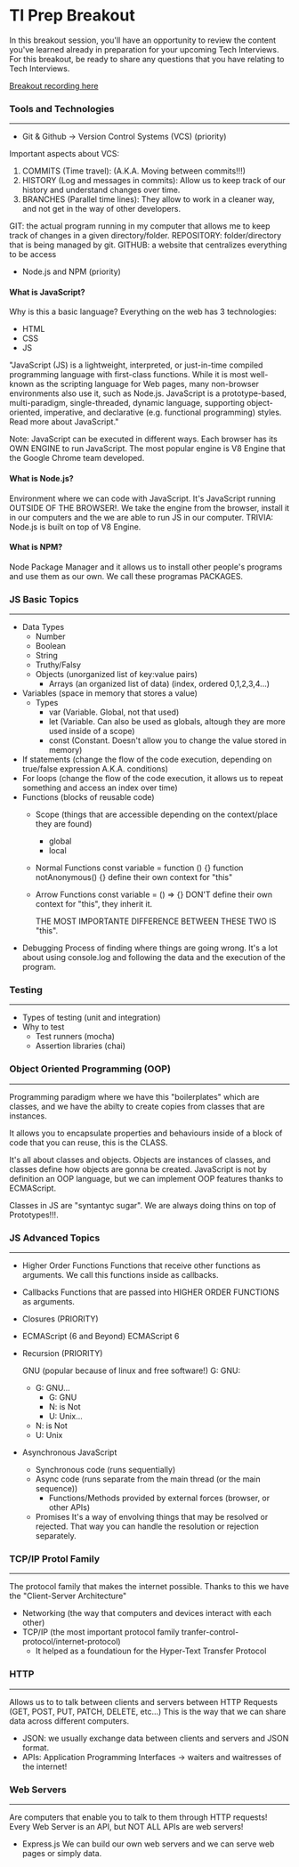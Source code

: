 # TI Prep Breakout

In this breakout session, you'll have an opportunity to review the content you've learned already in preparation for your upcoming Tech Interviews. For this breakout, be ready to share any questions that you have relating to Tech Interviews.

[Breakout recording here](https://vimeo.com/774483029/c5c8dae757)

### Tools and Technologies
---
- Git & Github -> Version Control Systems (VCS) (priority)

Important aspects about VCS:
1. COMMITS (Time travel): (A.K.A. Moving between commits!!!)
2. HISTORY (Log and messages in commits): Allow us to keep track of our history and understand changes over time.
3. BRANCHES (Parallel time lines): They allow to work in a cleaner way, and not get in the way of other developers.

GIT: the actual program running in my computer that allows me to keep track of changes in a given directory/folder.
REPOSITORY: folder/directory that is being managed by git.
GITHUB: a website that centralizes everything to be access

- Node.js and NPM (priority)

#### What is JavaScript?
Why is this a basic language? Everything on the web has 3 technologies:
- HTML
- CSS
- JS

"JavaScript (JS) is a lightweight, interpreted, or just-in-time compiled programming language with first-class functions. While it is most well-known as the scripting language for Web pages, many non-browser environments also use it, such as Node.js. JavaScript is a prototype-based, multi-paradigm, single-threaded, dynamic language, supporting object-oriented, imperative, and declarative (e.g. functional programming) styles. Read more about JavaScript."

Note: JavaScript can be executed in different ways. Each browser has its OWN ENGINE to run JavaScript.
The most popular engine is V8 Engine that the Google Chrome team developed.

#### What is Node.js?
Environment where we can code with JavaScript. It's JavaScript running OUTSIDE OF THE BROWSER!.
We take the engine from the browser, install it in our computers and the we are able to run JS in our computer.
TRIVIA: Node.js is built on top of V8 Engine.

#### What is NPM?
Node Package Manager and it allows us to install other people's programs and use them as our own. We call these 
programas PACKAGES.

### JS Basic Topics
---
- Data Types
  - Number
  - Boolean
  - String
  - Truthy/Falsy
  - Objects (unorganized list of key:value pairs)
    - Arrays (an organized list of data) (index, ordered 0,1,2,3,4...)
- Variables (space in memory that stores a value)
  - Types
    - var (Variable. Global, not that used)
    - let (Variable. Can also be used as globals, altough they are more used inside of a scope)
    - const (Constant. Doesn't allow you to change the value stored in memory)
- If statements (change the flow of the code execution, depending on true/false expression A.K.A. conditions)
- For loops (change the flow of the code execution, it allows us to repeat something and access an index over time)
- Functions (blocks of reusable code)
  - Scope (things that are accessible depending on the context/place they are found)
    - global
    - local
  - Normal Functions 
      const variable = function () {}
      function notAnonymous() {}
      define their own context for "this"
  - Arrow Functions
      const variable = () => {}
      DON'T define their own context for "this", they inherit it.

    THE MOST IMPORTANTE DIFFERENCE BETWEEN THESE TWO IS "this".
- Debugging
  Process of finding where things are going wrong. It's a lot about using console.log and following the data and the execution of the program.

### Testing
---
  - Types of testing (unit and integration)
  - Why to test
    - Test runners (mocha)
    - Assertion libraries (chai)

### Object Oriented Programming (OOP)
---
Programming paradigm where we have this "boilerplates" which are classes, and we have the abilty
to create copies from classes that are instances.

It allows you to encapsulate properties and behaviours inside of a block of code that you can reuse, this is the CLASS.

It's all about classes and objects. Objects are instances of classes, and classes define how objects are gonna be created.
JavaScript is not by definition an OOP language, but we can implement OOP features thanks to ECMAScript.

Classes in JS are "syntantyc sugar". We are always doing thins on top of Prototypes!!!.

### JS Advanced Topics
---
- Higher Order Functions
  Functions that receive other functions as arguments. We call this functions inside as callbacks.
- Callbacks
  Functions that are passed into HIGHER ORDER FUNCTIONS as arguments.
- Closures (PRIORITY)
- ECMAScript (6 and Beyond) ECMAScript 6
- Recursion (PRIORITY)

  GNU (popular because of linux and free software!)
  G: GNU:
    - G: GNU...
      - G: GNU
      - N: is Not
      - U: Unix...
    - N: is Not
    - U: Unix

- Asynchronous JavaScript
  - Synchronous code (runs sequentially)
  - Async code (runs separate from the main thread (or the main sequence))
    - Functions/Methods provided by external forces (browser, or other APIs)
  - Promises
    It's a way of envolving things that may be resolved or rejected. That way you can handle the resolution or rejection separately.

### TCP/IP Protol Family
---
The protocol family that makes the internet possible. Thanks to this we have the "Client-Server Architecture"
- Networking (the way that computers and devices interact with each other)
- TCP/IP (the most important protocol family tranfer-control-protocol/internet-protocol)
  - It helped as a foundatioun for the Hyper-Text Transfer Protocol

### HTTP
---
Allows us to to talk between clients and servers between HTTP Requests (GET, POST, PUT, PATCH, DELETE, etc...)
This is the way that we can share data across different computers.

- JSON: we usually exchange data between clients and servers and JSON format.
- APIs: Application Programming Interfaces -> waiters and waitresses of the internet!

### Web Servers
---
Are computers that enable you to talk to them through HTTP requests!
Every Web Server is an API, but NOT ALL APIs are web servers!

- Express.js
  We can build our own web servers and we can serve web pages or simply data.

